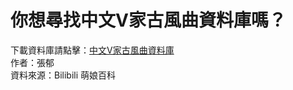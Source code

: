 # 你想尋找中文V家古風曲資料庫嗎？
下載資料庫請點擊：[中文V家古風曲資料庫](https://b614103080.github.io/ChineseV_GUFENG/)  
作者：張郁  
資料來源：Bilibili 萌娘百科

